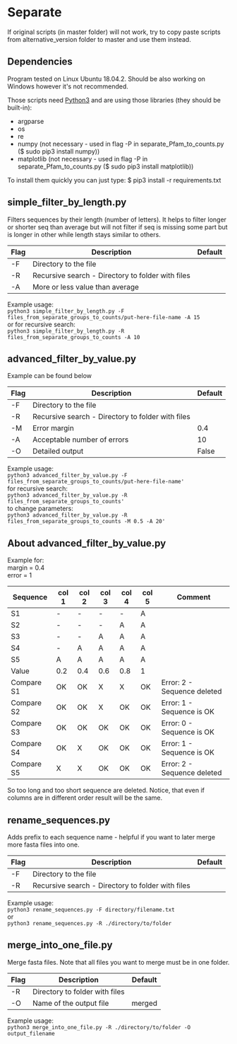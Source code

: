 # Separate

If original scripts (in master folder) will not work, try to copy paste scripts from alternative_version folder to master and use them instead. 


## Dependencies
Program tested on Linux Ubuntu 18.04.2. Should be also working on Windows however it's not recommended.

Those scripts need [Python3](https://www.python.org/) and are using those libraries (they should be built-in):
* argparse
* os
* re
* numpy (not necessary - used in flag -P in separate_Pfam_to_counts.py ($ sudo pip3 install numpy))
* matplotlib (not necessary - used in flag -P in separate_Pfam_to_counts.py ($ sudo pip3 install matplotlib))  

To install them quickly you can just type: $ pip3 install -r requirements.txt   


## simple_filter_by_length.py

Filters sequences by their length (number of letters). It helps to filter longer or shorter seq than average but will
not filter if seq is missing some part but is longer in other while length stays similar to others. 

Flag | Description                                       | Default
---- | ------------------------------------------------- | ----
-F   | Directory to the file                             | 
-R   | Recursive search - Directory to folder with files | 
-A   | More or less value than average                   |

Example usage:  
`python3 simple_filter_by_length.py -F files_from_separate_groups_to_counts/put-here-file-name -A 15`  
or for recursive search:  
`python3 simple_filter_by_length.py -R files_from_separate_groups_to_counts -A 10`  


## advanced_filter_by_value.py

Example can be found below

Flag | Description                                       | Default
---- | ------------------------------------------------- | ----
-F   | Directory to the file                             | 
-R   | Recursive search - Directory to folder with files | 
-M   | Error margin                                      | 0.4
-A   | Acceptable number of errors                       | 10
-O   | Detailed output                                   | False

Example usage:  
`python3 advanced_filter_by_value.py -F files_from_separate_groups_to_counts/put-here-file-name'`  
for recursive search:  
`python3 advanced_filter_by_value.py -R files_from_separate_groups_to_counts'`  
to change parameters:  
`python3 advanced_filter_by_value.py -R files_from_separate_groups_to_counts -M 0.5 -A 20'` 


## About advanced_filter_by_value.py

Example for:  
margin = 0.4  
error = 1

Sequence    | col 1 | col 2 | col 3 | col 4 | col 5 | Comment
------------|-------|-------|-------|-------|-------|-----------------------------
S1          |   -   |   -   |   -   |   -   |   A   |
S2          |   -   |   -   |   -   |   A   |   A   |
S3          |   -   |   -   |   A   |   A   |   A   |
S4          |   -   |   A   |   A   |   A   |   A   |
S5          |   A   |   A   |   A   |   A   |   A   |
Value       |  0.2  |  0.4  |  0.6  |  0.8  |   1   |
Compare S1  |  OK   |  OK   |   X   |   X   |  OK   | Error: 2 - Sequence deleted
Compare S2  |  OK   |  OK   |   X   |  OK   |  OK   | Error: 1 - Sequence is OK
Compare S3  |  OK   |  OK   |  OK   |  OK   |  OK   | Error: 0 - Sequence is OK
Compare S4  |  OK   |   X   |  OK   |  OK   |  OK   | Error: 1 - Sequence is OK
Compare S5  |   X   |   X   |  OK   |  OK   |  OK   | Error: 2 - Sequence deleted

So too long and too short sequence are deleted. Notice, that even if columns are in different order result will be the same.


## rename_sequences.py

Adds prefix to each sequence name - helpful if you want to later merge more fasta files into one.

Flag | Description                                       | Default
---- | ------------------------------------------------- | ----
-F   | Directory to the file                             | 
-R   | Recursive search - Directory to folder with files | 

Example usage:  
`python3 rename_sequences.py -F directory/filename.txt`  
or  
`python3 rename_sequences.py -R ./directory/to/folder`  


## merge_into_one_file.py

Merge fasta files. Note that all files you want to merge must be in one folder.

Flag | Description                    | Default
---- | -------------------------------| ----
-R   | Directory to folder with files | 
-O   | Name of the output file        | merged

Example usage:  
`python3 merge_into_one_file.py -R ./directory/to/folder -O output_filename`
